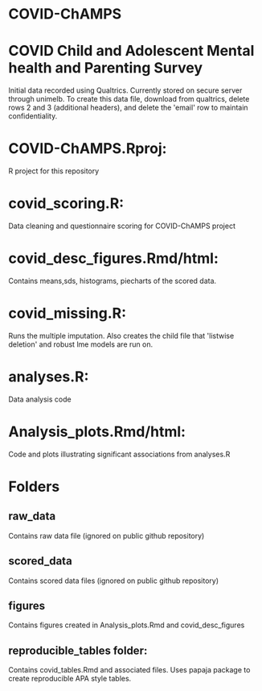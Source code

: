 # COVID-ChAMPS
# COVID Child and Adolescent Mental health and Parenting Survey

Initial data recorded using Qualtrics.
Currently stored on secure server through unimelb.
To create this data file, download from qualtrics, delete rows 2 and 3 (additional headers), and delete the 'email' row to maintain confidentiality.

# COVID-ChAMPS.Rproj:
R project for this repository
# covid_scoring.R: 
Data cleaning and questionnaire scoring for COVID-ChAMPS project
# covid_desc_figures.Rmd/html:
Contains means,sds, histograms, piecharts of the scored data. 
# covid_missing.R: 
Runs the multiple imputation. Also creates the child file that 'listwise deletion' and robust lme models are run on.
# analyses.R: 
Data analysis code
# Analysis_plots.Rmd/html: 
Code and plots illustrating significant associations from analyses.R
# Folders
## raw_data
Contains raw data file (ignored on public github repository)
## scored_data
Contains scored data files (ignored on public github repository)
## figures
Contains figures created in Analysis_plots.Rmd and covid_desc_figures
## reproducible_tables folder:
Contains covid_tables.Rmd and associated files. Uses papaja package to create reproducible APA style tables.

